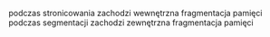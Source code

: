 podczas stronicowania zachodzi wewnętrzna fragmentacja pamięci
podczas segmentacji zachodzi zewnętrzna fragmentacja pamięci